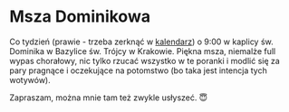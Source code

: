 # Msza Dominikowa

Co tydzień (prawie - trzeba zerknąć w [kalendarz](https://liturgia.dominikanie.pl/kalendarz/)) o 9:00 w kaplicy św. Dominika w Bazylice św. Trójcy w Krakowie. Piękna msza, niemalże full wypas chorałowy, nic tylko rzucać wszystko w te poranki i modlić się za pary pragnące i oczekujące na potomstwo (bo taka jest intencja tych wotywów).

Zapraszam, można mnie tam też zwykle usłyszeć. 😇
